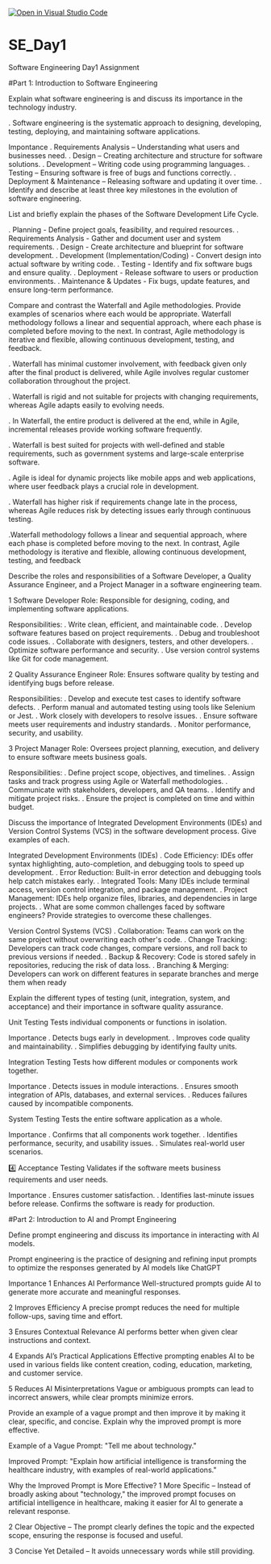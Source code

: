 [![Open in Visual Studio Code](https://classroom.github.com/assets/open-in-vscode-2e0aaae1b6195c2367325f4f02e2d04e9abb55f0b24a779b69b11b9e10269abc.svg)](https://classroom.github.com/online_ide?assignment_repo_id=18417563&assignment_repo_type=AssignmentRepo)
# SE_Day1
Software Engineering Day1 Assignment

#Part 1: Introduction to Software Engineering

Explain what software engineering is and discuss its importance in the technology industry.

. Software engineering is the systematic approach to designing, developing, testing, deploying, and maintaining software applications.

Impontance
. Requirements Analysis – Understanding what users and businesses need.
. Design – Creating architecture and structure for software solutions.
. Development – Writing code using programming languages.
. Testing – Ensuring software is free of bugs and functions correctly.
. Deployment & Maintenance – Releasing software and updating it over time.
. Identify and describe at least three key milestones in the evolution of software engineering.


List and briefly explain the phases of the Software Development Life Cycle.

. Planning - Define project goals, feasibility, and required resources.
. Requirements Analysis - Gather and document user and system requirements.
. Design - Create architecture and blueprint for software development.
. Development (Implementation/Coding) - Convert design into actual software by writing code.
. Testing - Identify and fix software bugs and ensure quality.
. Deployment - Release software to users or production environments.
. Maintenance & Updates - Fix bugs, update features, and ensure long-term performance.



Compare and contrast the Waterfall and Agile methodologies. Provide examples of scenarios where each would be appropriate.
Waterfall methodology follows a linear and sequential approach, where each phase is completed before moving to the next. In contrast, Agile methodology is iterative and flexible, allowing continuous development, testing, and feedback.

. Waterfall has minimal customer involvement, with feedback given only after the final product is delivered, while Agile involves regular customer collaboration throughout the project.

. Waterfall is rigid and not suitable for projects with changing requirements, whereas Agile adapts easily to evolving needs.

. In Waterfall, the entire product is delivered at the end, while in Agile, incremental releases provide working software frequently.

. Waterfall is best suited for projects with well-defined and stable requirements, such as government systems and large-scale enterprise software.

. Agile is ideal for dynamic projects like mobile apps and web applications, where user feedback plays a crucial role in development.

. Waterfall has higher risk if requirements change late in the process, whereas Agile reduces risk by detecting issues early through continuous testing.

.Waterfall methodology follows a linear and sequential approach, where each phase is completed before moving to the next. In contrast, Agile methodology is iterative and flexible, allowing continuous development, testing, and feedback

Describe the roles and responsibilities of a Software Developer, a Quality Assurance Engineer, and a Project Manager in a software engineering team.

1 Software Developer
 Role: Responsible for designing, coding, and implementing software applications.
 
  Responsibilities:
. Write clean, efficient, and maintainable code.
. Develop software features based on project requirements.
. Debug and troubleshoot code issues.
. Collaborate with designers, testers, and other developers.
. Optimize software performance and security.
. Use version control systems like Git for code management.


2 Quality Assurance Engineer
 Role: Ensures software quality by testing and identifying bugs before release.
 
 Responsibilities:
. Develop and execute test cases to identify software defects.
. Perform manual and automated testing using tools like Selenium or Jest.
. Work closely with developers to resolve issues.
. Ensure software meets user requirements and industry standards.
. Monitor performance, security, and usability.

3 Project Manager
Role: Oversees project planning, execution, and delivery to ensure software meets business goals.

  Responsibilities:
. Define project scope, objectives, and timelines.
. Assign tasks and track progress using Agile or Waterfall methodologies.
. Communicate with stakeholders, developers, and QA teams.
. Identify and mitigate project risks.
. Ensure the project is completed on time and within budget.


Discuss the importance of Integrated Development Environments (IDEs) and Version Control Systems (VCS) in the software development process. Give examples of each.

Integrated Development Environments (IDEs)
. Code Efficiency: IDEs offer syntax highlighting, auto-completion, and debugging tools to speed up development.
. Error Reduction: Built-in error detection and debugging tools help catch mistakes early.
. Integrated Tools: Many IDEs include terminal access, version control integration, and package management.
. Project Management: IDEs help organize files, libraries, and dependencies in large projects.
. What are some common challenges faced by software engineers? Provide strategies to overcome these challenges.

Version Control Systems (VCS)
. Collaboration: Teams can work on the same project without overwriting each other's code.
. Change Tracking: Developers can track code changes, compare versions, and roll back to previous versions if needed.
. Backup & Recovery: Code is stored safely in repositories, reducing the risk of data loss.
. Branching & Merging: Developers can work on different features in separate branches and merge them when ready


Explain the different types of testing (unit, integration, system, and acceptance) and their importance in software quality assurance.

 Unit Testing
Tests individual components or functions in isolation.

 Importance
. Detects bugs early in development.
. Improves code quality and maintainability.
. Simplifies debugging by identifying faulty units.


 Integration Testing
Tests how different modules or components work together.

Importance
. Detects issues in module interactions.
. Ensures smooth integration of APIs, databases, and external services.
. Reduces failures caused by incompatible components.


 System Testing
Tests the entire software application as a whole.

 Importance
. Confirms that all components work together.
. Identifies performance, security, and usability issues.
. Simulates real-world user scenarios.


4️⃣ Acceptance Testing
Validates if the software meets business requirements and user needs.

 Importance
. Ensures customer satisfaction.
. Identifies last-minute issues before release.
 Confirms the software is ready for production.




#Part 2: Introduction to AI and Prompt Engineering


Define prompt engineering and discuss its importance in interacting with AI models.

Prompt engineering is the practice of designing and refining input prompts to optimize the responses generated by AI models like ChatGPT

Importance
1 Enhances AI Performance
Well-structured prompts guide AI to generate more accurate and meaningful responses.

2 Improves Efficiency
A precise prompt reduces the need for multiple follow-ups, saving time and effort.

3 Ensures Contextual Relevance
AI performs better when given clear instructions and context.

4 Expands AI’s Practical Applications
Effective prompting enables AI to be used in various fields like content creation, coding, education, marketing, and customer service.

5 Reduces AI Misinterpretations
Vague or ambiguous prompts can lead to incorrect answers, while clear prompts minimize errors.



Provide an example of a vague prompt and then improve it by making it clear, specific, and concise. Explain why the improved prompt is more effective.

 Example of a Vague Prompt:
 "Tell me about technology."

Improved Prompt:
"Explain how artificial intelligence is transforming the healthcare industry, with examples of real-world applications."

Why the Improved Prompt is More Effective?
1 More Specific – Instead of broadly asking about "technology," the improved prompt focuses on artificial intelligence in healthcare, making it easier for AI to generate a relevant response.

2 Clear Objective – The prompt clearly defines the topic and the expected scope, ensuring the response is focused and useful.

3 Concise Yet Detailed – It avoids unnecessary words while still providing.
